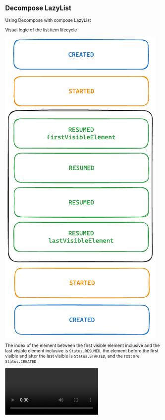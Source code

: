 ## Decompose LazyList

Using Decompose with compose LazyList

Visual logic of the list item lifecycle

![Lifecycle](documentation/img.png)

The index of the element between the first visible element inclusive and the last visible element inclusive is `Status.RESUMED`, the element before
the first visible and after the last visible is `Status.STARTED`, and the rest are `Status.CREATED`

![Example](documentation/example.mp4)